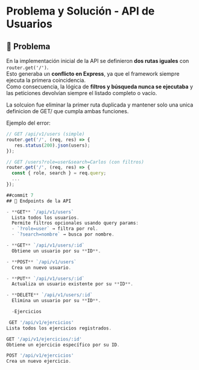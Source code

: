 # Problema y Solución - API de Usuarios

## 🔎 Problema

En la implementación inicial de la API se definieron **dos rutas iguales** con `router.get('/')`.  
Esto generaba un **conflicto en Express**, ya que el framework siempre ejecuta la primera coincidencia.  
Como consecuencia, la lógica de **filtros y búsqueda nunca se ejecutaba** y las peticiones devolvían siempre el listado completo o vacío.

La solcuion fue eliminar la primer ruta duplicada y mantener solo una unica definicion de GET/ que cumpla ambas funciones.

Ejemplo del error:

```js
// GET /api/v1/users (simple)
router.get('/', (req, res) => {
   res.status(200).json(users);
});

// GET /users?role=user&search=Carlos (con filtros)
router.get('/', (req, res) => {
  const { role, search } = req.query;
  ...
});

##commit 7
## 📌 Endpoints de la API

- **GET** `/api/v1/users`  
  Lista todos los usuarios.  
  Permite filtros opcionales usando query params:  
  - `?role=user` → filtra por rol.  
  - `?search=nombre` → busca por nombre.  

- **GET** `/api/v1/users/:id`  
  Obtiene un usuario por su **ID**.  

- **POST** `/api/v1/users`  
  Crea un nuevo usuario.  

- **PUT** `/api/v1/users/:id`  
  Actualiza un usuario existente por su **ID**.  

- **DELETE** `/api/v1/users/:id`  
  Elimina un usuario por su **ID**.  

  -Ejercicios

 GET '/api/v1/ejercicios'
Lista todos los ejercicios registrados.

GET '/api/v1/ejercicios/:id'
Obtiene un ejercicio específico por su ID.

POST '/api/v1/ejercicios'
Crea un nuevo ejercicio.


